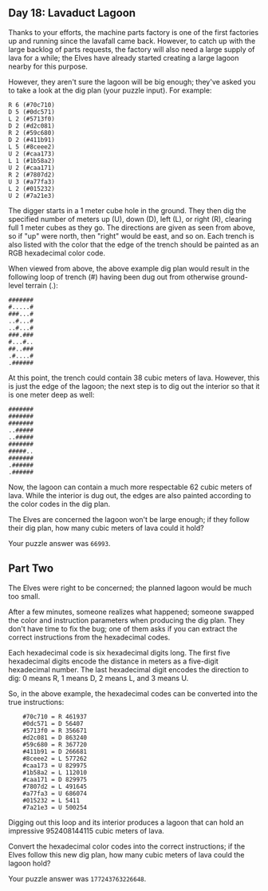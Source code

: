 ## Day 18: Lavaduct Lagoon

Thanks to your efforts, the machine parts factory is one of the first factories up and running since the lavafall came back. However, to catch up with the large backlog of parts requests, the factory will also need a large supply of lava for a while; the Elves have already started creating a large lagoon nearby for this purpose.

However, they aren't sure the lagoon will be big enough; they've asked you to take a look at the dig plan (your puzzle input). For example:

```
R 6 (#70c710)
D 5 (#0dc571)
L 2 (#5713f0)
D 2 (#d2c081)
R 2 (#59c680)
D 2 (#411b91)
L 5 (#8ceee2)
U 2 (#caa173)
L 1 (#1b58a2)
U 2 (#caa171)
R 2 (#7807d2)
U 3 (#a77fa3)
L 2 (#015232)
U 2 (#7a21e3)
```

The digger starts in a 1 meter cube hole in the ground. They then dig the specified number of meters up (U), down (D), left (L), or right (R), clearing full 1 meter cubes as they go. The directions are given as seen from above, so if "up" were north, then "right" would be east, and so on. Each trench is also listed with the color that the edge of the trench should be painted as an RGB hexadecimal color code.

When viewed from above, the above example dig plan would result in the following loop of trench (#) having been dug out from otherwise ground-level terrain (.):

```
#######
#.....#
###...#
..#...#
..#...#
###.###
#...#..
##..###
.#....#
.######
```

At this point, the trench could contain 38 cubic meters of lava. However, this is just the edge of the lagoon; the next step is to dig out the interior so that it is one meter deep as well:

```
#######
#######
#######
..#####
..#####
#######
#####..
#######
.######
.######
```

Now, the lagoon can contain a much more respectable 62 cubic meters of lava. While the interior is dug out, the edges are also painted according to the color codes in the dig plan.

The Elves are concerned the lagoon won't be large enough; if they follow their dig plan, how many cubic meters of lava could it hold?

Your puzzle answer was `66993`.

## Part Two

The Elves were right to be concerned; the planned lagoon would be much too small.

After a few minutes, someone realizes what happened; someone swapped the color and instruction parameters when producing the dig plan. They don't have time to fix the bug; one of them asks if you can extract the correct instructions from the hexadecimal codes.

Each hexadecimal code is six hexadecimal digits long. The first five hexadecimal digits encode the distance in meters as a five-digit hexadecimal number. The last hexadecimal digit encodes the direction to dig: 0 means R, 1 means D, 2 means L, and 3 means U.

So, in the above example, the hexadecimal codes can be converted into the true instructions:

```
    #70c710 = R 461937
    #0dc571 = D 56407
    #5713f0 = R 356671
    #d2c081 = D 863240
    #59c680 = R 367720
    #411b91 = D 266681
    #8ceee2 = L 577262
    #caa173 = U 829975
    #1b58a2 = L 112010
    #caa171 = D 829975
    #7807d2 = L 491645
    #a77fa3 = U 686074
    #015232 = L 5411
    #7a21e3 = U 500254
```

Digging out this loop and its interior produces a lagoon that can hold an impressive 952408144115 cubic meters of lava.

Convert the hexadecimal color codes into the correct instructions; if the Elves follow this new dig plan, how many cubic meters of lava could the lagoon hold?

Your puzzle answer was `177243763226648`.
